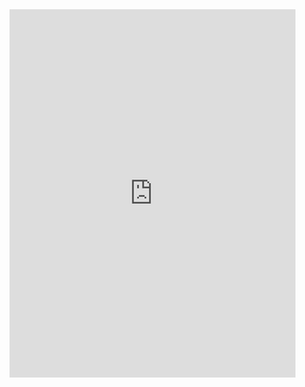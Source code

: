<iframe src='https://cdn.knightlab.com/libs/timeline3/latest/embed/index.html?source=1xD3KTucGfDLnQFK_I2IxfOlsthIUvupxVIOMxN_7Ab0&font=Default&lang=en&initial_zoom=2&height=650' width='100%' height='650' webkitallowfullscreen mozallowfullscreen allowfullscreen frameborder='0'></iframe>
